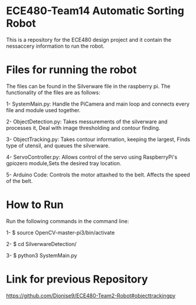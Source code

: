 # ECE480-Team14 Automatic Sorting Robot

This is a repository for the ECE480 design project and it contain the nessaccery information to run the robot.

# Files for running the robot

The files can be found in the Silverware file in the raspberry pi. The functionality of the files are as follows:

1- SystemMain.py: Handle the PiCamera and main loop and connects every file and module used together.

2- ObjectDetection.py: Takes messurements of the silverware and processes it, Deal with image thresholding and contour finding.

3- ObjectTracking.py: Takes contour information, keeping the largest, Finds type of utensil, and queues the silverware.

4- ServoController.py: Allows control of the servo using RaspberryPi's gpiozero module,Sets the desired tray location.

5- Arduino Code: Controls the motor attaxhed to the belt. Affects the speed of the belt.

# How to Run

Run the following commands in the command line:

1- $ source OpenCV-master-pi3/bin/activate

2- $ cd SilverwareDetection/

3- $ python3 SystemMain.py

# Link for previous Repository

https://github.com/Dionise9/ECE480-Team2-Robot#objecttrackingpy
